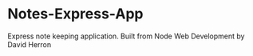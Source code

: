 # Notes-Express-App
Express note keeping application. Built from Node Web Development by David Herron 
